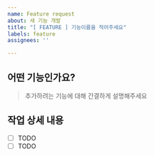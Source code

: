 ```yaml
---
name: Feature request
about: 새 기능 개발
title: "[ FEATURE ] 기능이름을 적어주세요"
labels: feature
assignees: ''

---
```


## 어떤 기능인가요?

> 추가하려는 기능에 대해 간결하게 설명해주세요

## 작업 상세 내용

- [ ] TODO
- [ ] TODO

